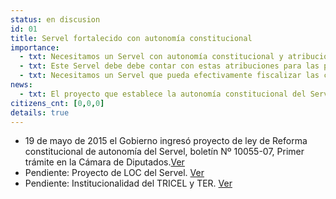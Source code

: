 ```yaml
---
status: en discusion
id: 01
title: Servel fortalecido con autonomía constitucional
importance:
  - txt: Necesitamos un Servel con autonomía constitucional y atribuciones de fiscalización, dotación de personal y presupuesto adecuado para cumplir su rol.
  - txt: Este Servel debe debe contar con estas atribuciones para las próximas elecciones municipales.
  - txt: Necesitamos un Servel que pueda efectivamente fiscalizar las campañas electorales y su financiamiento.
news:
  - txt: El proyecto que establece la autonomía constitucional del Servel fue aprobado por la Cámara de Diputados y será discutido próximamente en el Senado.
citizens_cnt: [0,0,0]
details: true
---
```


* 19 de mayo de 2015 el Gobierno ingresó proyecto de ley de Reforma constitucional de autonomía del Servel, boletín Nº 10055-07, Primer trámite en la Cámara de Diputados.<a href="http://camara.cl/pley/pley_detalle.aspx?prmID=10478&prmBL=10055-07" target="_blank">Ver</a>
* Pendiente: Proyecto de LOC del Servel. <a href="http://www.agendadeprobidad.gob.cl/?ver=2291" target="_blank">Ver</a>
* Pendiente: Institucionalidad del TRICEL y TER. <a href="http://www.agendadeprobidad.gob.cl/?ver=2288" target="_blank">Ver</a>
